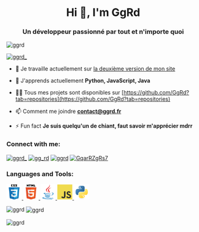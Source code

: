 <h1 align="center">Hi 👋, I'm GgRd</h1>
<h3 align="center">Un développeur passionné par tout et n'importe quoi</h3>

<p align="left"> <img src="https://komarev.com/ghpvc/?username=ggrd&label=Profile%20views&color=0e75b6&style=flat" alt="ggrd" /> </p>

<p align="left"> <a href="https://twitter.com/ggrd_" target="blank"><img src="https://img.shields.io/twitter/follow/ggrd_?logo=twitter&style=for-the-badge" alt="ggrd_" /></a> </p>

- 🔭 Je travaille actuellement sur [la deuxième version de mon site](https://github.com/GgRd/GgRdWebsite-V2)

- 🌱 J'apprends actuellement **Python, JavaScript, Java**

- 👨‍💻 Tous mes projets sont disponibles sur [https://github.com/GgRd?tab=repositories](https://github.com/GgRd?tab=repositories)

- 📫 Comment me joindre **contact@ggrd.fr**

- ⚡ Fun fact **Je suis quelqu'un de chiant, faut savoir m'apprécier mdrr**

<h3 align="left">Connect with me:</h3>
<p align="left">
<a href="https://twitter.com/ggrd_" target="blank"><img align="center" src="https://raw.githubusercontent.com/rahuldkjain/github-profile-readme-generator/master/src/images/icons/Social/twitter.svg" alt="ggrd_" height="30" width="40" /></a>
<a href="https://instagram.com/gg_rd" target="blank"><img align="center" src="https://raw.githubusercontent.com/rahuldkjain/github-profile-readme-generator/master/src/images/icons/Social/instagram.svg" alt="gg_rd" height="30" width="40" /></a>
<a href="https://www.youtube.com/c/ggrd" target="blank"><img align="center" src="https://raw.githubusercontent.com/rahuldkjain/github-profile-readme-generator/master/src/images/icons/Social/youtube.svg" alt="ggrd" height="30" width="40" /></a>
<a href="https://discord.gg/GqarRZgRs7" target="blank"><img align="center" src="https://raw.githubusercontent.com/rahuldkjain/github-profile-readme-generator/master/src/images/icons/Social/discord.svg" alt="GqarRZgRs7" height="30" width="40" /></a>
</p>

<h3 align="left">Languages and Tools:</h3>
<p align="left"> <a href="https://www.w3schools.com/css/" target="_blank" rel="noreferrer"> <img src="https://raw.githubusercontent.com/devicons/devicon/master/icons/css3/css3-original-wordmark.svg" alt="css3" width="40" height="40"/> </a> <a href="https://www.w3.org/html/" target="_blank" rel="noreferrer"> <img src="https://raw.githubusercontent.com/devicons/devicon/master/icons/html5/html5-original-wordmark.svg" alt="html5" width="40" height="40"/> </a> <a href="https://www.java.com" target="_blank" rel="noreferrer"> <img src="https://raw.githubusercontent.com/devicons/devicon/master/icons/java/java-original.svg" alt="java" width="40" height="40"/> </a> <a href="https://developer.mozilla.org/en-US/docs/Web/JavaScript" target="_blank" rel="noreferrer"> <img src="https://raw.githubusercontent.com/devicons/devicon/master/icons/javascript/javascript-original.svg" alt="javascript" width="40" height="40"/> </a> <a href="https://www.python.org" target="_blank" rel="noreferrer"> <img src="https://raw.githubusercontent.com/devicons/devicon/master/icons/python/python-original.svg" alt="python" width="40" height="40"/> </a> </p>

<p><img align="left" src="https://github-readme-stats.vercel.app/api/top-langs?username=ggrd&show_icons=true&locale=en&layout=compact" alt="ggrd" /></p>

<p>&nbsp;<img align="center" src="https://github-readme-stats.vercel.app/api?username=ggrd&show_icons=true&locale=en" alt="ggrd" /></p>

<p><img align="center" src="https://github-readme-streak-stats.herokuapp.com/?user=ggrd&" alt="ggrd" /></p>
